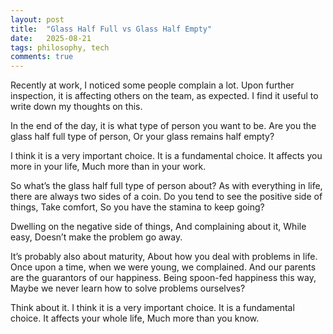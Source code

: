 ```yaml
---
layout: post
title:  "Glass Half Full vs Glass Half Empty"
date:   2025-08-21
tags: philosophy, tech
comments: true
---
```


Recently at work, I noticed some people complain a lot.
Upon further inspection, it is affecting others on the team, as expected.
I find it useful to write down my thoughts on this.

In the end of the day, it is what type of person you want to be.
Are you the glass half full type of person,
Or your glass remains half empty?

I think it is a very important choice.
It is a fundamental choice.
It affects you more in your life,
Much more than in your work.

So what’s the glass half full type of person about?
As with everything in life, there are always two sides of a coin.
Do you tend to see the positive side of things,
Take comfort,
So you have the stamina to keep going?

Dwelling on the negative side of things,
And complaining about it,
While easy,
Doesn’t make the problem go away.

It’s probably also about maturity,
About how you deal with problems in life.
Once upon a time, when we were young, we complained.
And our parents are the guarantors of our happiness.
Being spoon-fed happiness this way,
Maybe we never learn how to solve problems ourselves?

Think about it.
I think it is a very important choice.
It is a fundamental choice.
It affects your whole life,
Much more than you know.
